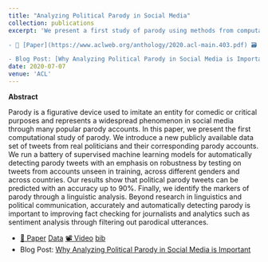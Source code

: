 ```yaml
---
title: "Analyzing Political Parody in Social Media"
collection: publications
excerpt: 'We present a first study of parody using methods from computational linguistics and machine learning. We introduce a freely available large-scale data set containing a total of 131,666 English tweets from 184 real and corresponding parody accounts, and evaluate a range of neural models achieving high predictive accuracy.

- 📜 [Paper](https://www.aclweb.org/anthology/2020.acl-main.403.pdf) 🗃️ [Data](https://archive.org/details/parody_data_acl20) 📽️ [Video](https://slideslive.com/38929044/analyzing-political-parody-in-social-media) [bib](https://aclanthology.org/2020.acl-main.403.bib)

- Blog Post: [Why Analyzing Political Parody in Social Media is Important](https://medium.com/@danaesavi/why-analyzing-political-parody-in-social-media-is-important-c44f687403ed)'
date: 2020-07-07
venue: 'ACL'
---
```


**Abstract**

Parody is a figurative device used to imitate an entity for comedic or critical purposes and represents a widespread phenomenon in social media through many popular parody accounts. In this paper, we present the first computational study of parody. We introduce a new publicly available data set of tweets from real politicians and their corresponding parody accounts. We run a battery of supervised machine learning models for automatically detecting parody tweets with an emphasis on robustness by testing on tweets from accounts unseen in training, across different genders and across countries. Our results show that political parody tweets can be predicted with an accuracy up to 90%. Finally, we identify the markers of parody through a linguistic analysis. Beyond research in linguistics and political communication, accurately and automatically detecting parody is important to improving fact checking for journalists and analytics such as sentiment analysis through filtering out parodical utterances.


- [📜 Paper](https://www.aclweb.org/anthology/2020.acl-main.403.pdf)   [Data](https://archive.org/details/parody_data_acl20)   [📽️ Video](https://slideslive.com/38929044/analyzing-political-parody-in-social-media) [bib](https://aclanthology.org/2020.acl-main.403.bib)
- Blog Post: [Why Analyzing Political Parody in Social Media is Important](https://medium.com/@danaesavi/why-analyzing-political-parody-in-social-media-is-important-c44f687403ed)


